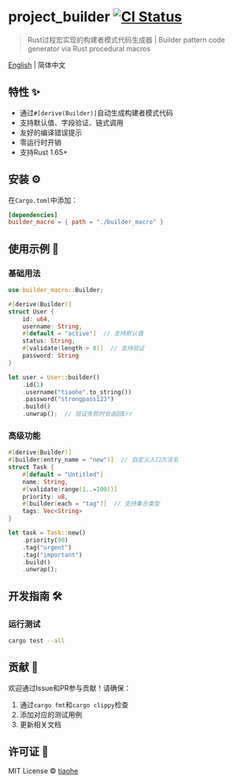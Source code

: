 # project_builder [![CI Status](https://github.com/tiaohe/project_builder/actions/workflows/rust.yml/badge.svg)](https://github.com/tiaohe/project_builder/actions)

> Rust过程宏实现的构建者模式代码生成器 | Builder pattern code generator via Rust procedural macros

[English](./README.md) | 简体中文

## 特性 ✨

- 通过`#[derive(Builder)]`自动生成构建者模式代码
- 支持默认值、字段验证、链式调用
- 友好的编译错误提示
- 零运行时开销
- 支持Rust 1.65+

## 安装 ⚙️

在`Cargo.toml`中添加：

```toml
[dependencies]
builder_macro = { path = "./builder_macro" }
```

## 使用示例 🚀

### 基础用法

```rust
use builder_macro::Builder;

#[derive(Builder)]
struct User {
    id: u64,
    username: String,
    #[default = "active"]  // 支持默认值
    status: String,
    #[validate(length > 8)]  // 支持验证
    password: String
}

let user = User::builder()
    .id(1)
    .username("tiaohe".to_string())
    .password("strongpass123")
    .build()
    .unwrap();  // 验证失败时会返回Err
```

### 高级功能

```rust
#[derive(Builder)]
#[builder(entry_name = "new")]  // 自定义入口方法名
struct Task {
    #[default = "Untitled"]
    name: String,
    #[validate(range(1..=100))]
    priority: u8,
    #[builder(each = "tag")]  // 支持集合类型
    tags: Vec<String>
}

let task = Task::new()
    .priority(90)
    .tag("urgent")
    .tag("important")
    .build()
    .unwrap();
```

## 开发指南 🛠️

### 运行测试

```bash
cargo test --all
```

## 贡献 🤝

欢迎通过Issue和PR参与贡献！请确保：
1. 通过`cargo fmt`和`cargo clippy`检查
2. 添加对应的测试用例
3. 更新相关文档

## 许可证 📜

MIT License © [tiaohe](https://github.com/tiaohe)